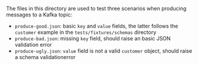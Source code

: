 The files in this directory are used to test three scenarios when producing messages to a Kafka
topic:

- `produce-good.json`: basic `key` and `value` fields, the latter follows the `customer` example in
  the `tests/fixtures/schemas` directory
- `produce-bad.json`: missing `key` field, should raise an basic JSON validation error
- `produce-ugly.json`: `value` field is not a valid `customer` object, should raise a schema
  validationerror
